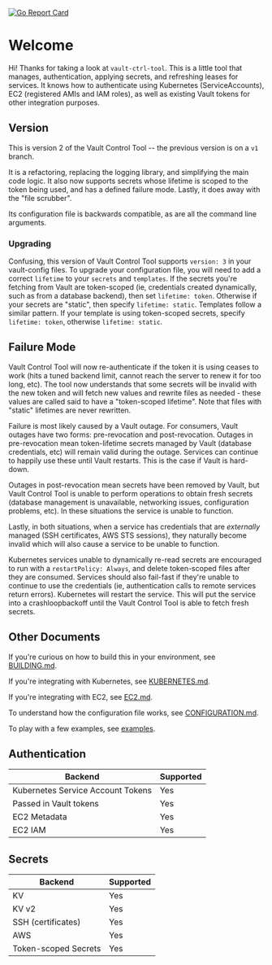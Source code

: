 [![Go Report Card](https://goreportcard.com/badge/github.com/hootsuite/vault-ctrl-tool)](https://goreportcard.com/report/github.com/hootsuite/vault-ctrl-tool)

# Welcome

Hi! Thanks for taking a look at `vault-ctrl-tool`. This is a little tool that manages, authentication, 
applying secrets, and refreshing leases for services. It knows how to authenticate using Kubernetes (ServiceAccounts),
EC2 (registered AMIs and IAM roles), as well as existing Vault tokens for other integration purposes.

## Version

This is version 2 of the Vault Control Tool -- the previous version is on a `v1` branch.
 
It is a refactoring, replacing the logging library, and
simplifying the main code logic. It also now supports secrets whose lifetime is scoped to the token being used,
and has a defined failure mode. Lastly, it does away with the "file scrubber". 

Its configuration file is backwards compatible, as are all the command line arguments.

### Upgrading

Confusing, this version of Vault Control Tool supports `version: 3` in your vault-config files. To upgrade your
configuration file, you will need to add a correct `lifetime` to your `secrets` and `templates`. If the secrets
you're fetching from Vault are token-scoped (ie, credentials created dynamically, such as from a database backend),
then set `lifetime: token`. Otherwise if your secrets are "static", then specify `lifetime: static`. Templates follow
a similar pattern. If your template is using token-scoped secrets, specify `lifetime: token`, otherwise `lifetime: static`.

## Failure Mode

Vault Control Tool will now re-authenticate if the token it is using ceases to work (hits a tuned backend limit,
cannot reach the server to renew it for too long, etc). The tool now understands that some secrets will be invalid with the
new token and will fetch new values and rewrite files as needed - these values are called said to have a "token-scoped
lifetime". Note that files with "static" lifetimes are never rewritten.

Failure is most likely caused by a Vault outage. For consumers, Vault outages have two forms: pre-revocation and
post-revocation. Outages in pre-revocation mean token-lifetime secrets managed by Vault (database credentials, etc)
will remain valid during the outage. Services can continue to happily use these until Vault restarts. This is
the case if Vault is hard-down.

Outages in post-revocation mean secrets have been removed by Vault, but Vault Control Tool is unable to perform operations
to obtain fresh secrets (database management is unavailable, networking issues, configuration problems, etc). In these
situations the service is unable to function. 

Lastly, in both situations, when a service has credentials that are _externally_ managed (SSH certificates, AWS STS
sessions), they naturally become invalid which will also cause a service to be unable to function.

Kubernetes services unable to dynamically re-read secrets are encouraged to run with a `restartPolicy: Always`, and delete 
token-scoped files after they are consumed. Services should also fail-fast if they're unable to continue to use the credentials (ie,
authentication calls to remote services return errors). Kubernetes will restart the service. This will put the service
into a crashloopbackoff until the Vault Control Tool is able to fetch fresh secrets.

## Other Documents

If you're curious on how to build this in your environment, see [BUILDING.md](docs/BUILDING.md). 

If you're integrating with Kubernetes, see [KUBERNETES.md](docs/KUBERNETES.md).

If you're integrating with EC2, see [EC2.md](docs/EC2.md).

To understand how the configuration file works, see [CONFIGURATION.md](docs/CONFIGURATION.md).

To play with a few examples, see [examples](docs/examples).

## Authentication

| Backend | Supported |
|---|---|
| Kubernetes Service Account Tokens | Yes |
| Passed in Vault tokens | Yes |
| EC2 Metadata | Yes |
| EC2 IAM | Yes |

##  Secrets

| Backend | Supported |
|---|---
|  KV | Yes |
| KV v2 | Yes |
| SSH (certificates) | Yes |
| AWS | Yes |
| Token-scoped Secrets  | Yes |
